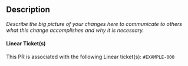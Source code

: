 ## Description

_Describe the big picture of your changes here to communicate to others what this change accomplishes and why it is necessary._


#### Linear Ticket(s)

This PR is associated with the following Linear ticket(s):
`#EXAMPLE-000`
